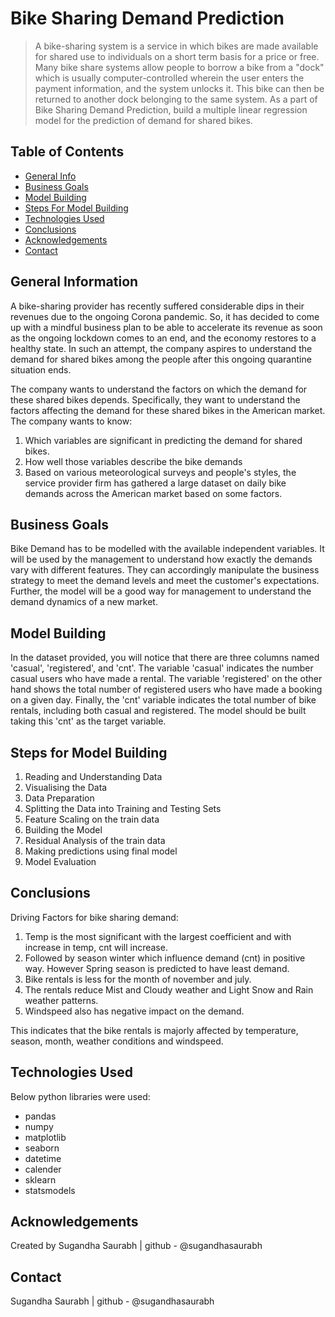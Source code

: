 # Bike Sharing Demand Prediction
> A bike-sharing system is a service in which bikes are made available for shared use to individuals on a short term basis for a price or free. Many bike share systems allow people to borrow a bike from a "dock" which is usually computer-controlled wherein the user enters the payment information, and the system unlocks it. This bike can then be returned to another dock belonging to the same system. As a part of Bike Sharing Demand Prediction, build a multiple linear regression model for the prediction of demand for shared bikes. 




## Table of Contents
* [General Info](#general-information)
* [Business Goals](#business-goals)
* [Model Building](#model-building)
* [Steps For Model Building](#steps-for-model-building)
* [Technologies Used](#technologies-used)
* [Conclusions](#conclusions)
* [Acknowledgements](#acknowledgements)
* [Contact](#contact)

<!-- You can include any other section that is pertinent to your problem -->

## General Information
A bike-sharing provider has recently suffered considerable dips in their revenues due to the ongoing Corona pandemic. So, it has decided to come up with a mindful business plan to be able to accelerate its revenue as soon as the ongoing lockdown comes to an end, and the economy restores to a healthy state. In such an attempt, the company aspires to understand the demand for shared bikes among the people after this ongoing quarantine situation ends.

The company wants to understand the factors on which the demand for these shared bikes depends. Specifically, they want to understand the factors affecting the demand for these shared bikes in the American market. The company wants to know:
1. Which variables are significant in predicting the demand for shared bikes.
2. How well those variables describe the bike demands
3. Based on various meteorological surveys and people's styles, the service provider firm has gathered a large dataset on daily bike demands across the American market based on some factors.

## Business Goals
Bike Demand has to be modelled with the available independent variables. It will be used by the management to understand how exactly the demands vary with different features. They can accordingly manipulate the business strategy to meet the demand levels and meet the customer's expectations. Further, the model will be a good way for management to understand the demand dynamics of a new market.

## Model Building
In the dataset provided, you will notice that there are three columns named 'casual', 'registered', and 'cnt'. The variable 'casual' indicates the number casual users who have made a rental. The variable 'registered' on the other hand shows the total number of registered users who have made a booking on a given day. Finally, the 'cnt' variable indicates the total number of bike rentals, including both casual and registered. The model should be built taking this 'cnt' as the target variable.

## Steps for Model Building
1. Reading and Understanding Data
2. Visualising the Data
3. Data Preparation
4. Splitting the Data into Training and Testing Sets
5. Feature Scaling on the train data
6. Building the Model
7. Residual Analysis of the train data
8. Making predictions using final model
9. Model Evaluation

## Conclusions
Driving Factors for bike sharing demand:
1. Temp is the most significant with the largest coefficient and with increase in temp, cnt will increase.
2. Followed by season winter which influence demand (cnt) in positive way. However Spring season is predicted to have least demand.
3. Bike rentals is less for the month of november and july.
4. The rentals reduce Mist and Cloudy weather and Light Snow and Rain weather patterns.
5. Windspeed also has negative impact on the demand.

This indicates that the bike rentals is majorly affected by temperature, season, month, weather conditions and windspeed.



## Technologies Used
Below python libraries were used:
- pandas
- numpy
- matplotlib
- seaborn
- datetime
- calender
- sklearn
- statsmodels



## Acknowledgements
Created by Sugandha Saurabh | github - @sugandhasaurabh


## Contact
Sugandha Saurabh | github - @sugandhasaurabh



